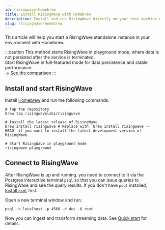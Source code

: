```yaml
---
id: risingwave-homebrew
title: Install RisingWave with Homebrew
description: Install and run RisingWave directly on your host machine with Homebrew.
slug: /risingwave-homebrew
---
```


<!-- This file is no longer maintained. Please update the content in risingwave-trial.md. -->

This article will help you start a RisingWave standalone instance in your environment with Homebrew.

:::caution
This method starts RisingWave in playground mode, where data is not persisted after the service is terminated.<br/>Start RisingWave in full-featured mode for data persistence and stable performance. <br/>[→ See the comparison](/get-started.md)
:::

## Install and start RisingWave

Install [Homebrew](https://brew.sh/) and run the following commands.

```shell
# Tap the repository
brew tap risingwavelabs/risingwave

# Install the latest release of RisingWave
brew install risingwave # Replace with `brew install risingwave --HEAD` if you want to install the latest development version of RisingWave.

# Start RisingWave in playground mode
risingwave playground
```

## Connect to RisingWave

After RisingWave is up and running, you need to connect to it via the Postgres interactive terminal `psql` so that you can issue queries to RisingWave and see the query results. If you don't have `psql` installed, [Install `psql`](/guides/install-psql-without-full-postgres.md) first.

Open a new terminal window and run:

```shell
psql -h localhost -p 4566 -d dev -U root
```

Now you can ingest and transform streaming data. See [Quick start](/get-started.md) for details.
